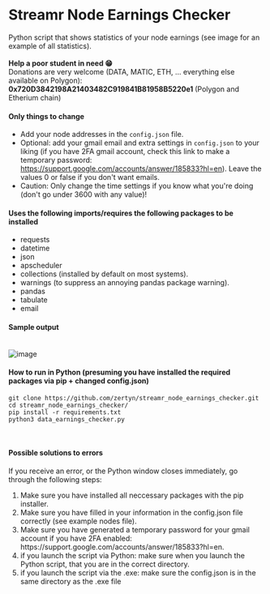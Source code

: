 # Streamr Node Earnings Checker
Python script that shows statistics of your node earnings (see image for an example of all statistics).<br>
<br><b>Help a poor student in need 😁 </b><br>
Donations are very welcome (DATA, MATIC, ETH, ... everything else available on Polygon): <b>0x720D3842198A21403482C919841B81958B5220e1 </b> (Polygon and Etherium chain)
<br>
<h4><b>Only things to change</b></h4>

- Add your node addresses in the ```config.json``` file.
- Optional: add your gmail email and extra settings in ```config.json``` to your liking (if you have 2FA gmail account, check this link to make a temporary password: https://support.google.com/accounts/answer/185833?hl=en). Leave the values 0 or false if you don't want emails. 
- Caution: Only change the time settings if you know what you're doing (don't go under 3600 with any value)! 

<h4><b>Uses the following imports/requires the following packages to be installed</b></h4>

- requests
- datetime
- json
- apscheduler
- collections (installed by default on most systems).
- warnings (to suppress an annoying pandas package warning).
- pandas
- tabulate
- email

<h4><b>Sample output</b> <br><br></h4>

![image](https://user-images.githubusercontent.com/38588045/157060314-01209893-eb85-4777-bd06-0ae5802643a4.png)


<h4><b>How to run in Python (presuming you have installed the required packages via pip + changed config.json) </b></h4>

```
git clone https://github.com/zertyn/streamr_node_earnings_checker.git
cd streamr_node_earnings_checker/
pip install -r requirements.txt
python3 data_earnings_checker.py
```

<br>
<h4> Possible solutions to errors </h4>
If you receive an error, or the Python window closes immediately, go through the following steps:

<ol>
  <li>Make sure you have installed all neccessary packages with the pip installer.</li>
  <li>Make sure you have filled in your information in the config.json file correctly (see example nodes file).</li>
  <li>Make sure you have generated a temporary password for your gmail account if you have 2FA enabled: https://support.google.com/accounts/answer/185833?hl=en.</li>
  <li>if you launch the script via Python: make sure when you launch the Python script, that you are in the correct directory.</li>
  <li>if you launch the script via the .exe: make sure the config.json is in the same directory as the .exe file </li>
</ol>
